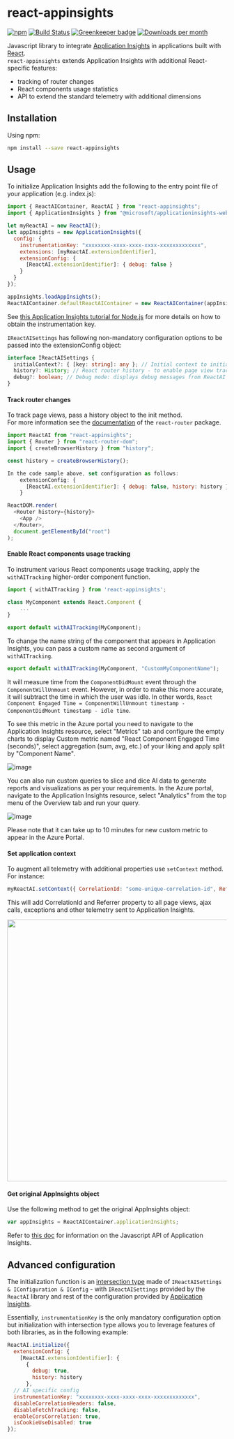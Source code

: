 # react-appinsights

[![npm](https://img.shields.io/npm/v/react-appinsights.svg)](https://www.npmjs.com/package/react-appinsights) [![Build Status](https://dev.azure.com/azure-public/react-appinsights/_apis/build/status/Azure.react-appinsights)](https://dev.azure.com/azure-public/react-appinsights/_build/latest?definitionId=16) [![Greenkeeper badge](https://badges.greenkeeper.io/Azure/react-appinsights.svg)](https://greenkeeper.io/) [![Downloads per month](https://img.shields.io/npm/dm/react-appinsights.svg)](https://www.npmjs.com/package/react-appinsights) 

Javascript library to integrate [Application Insights][appinsights-js] in applications built with [React][react].  
`react-appinsights` extends Application Insights with additional React-specific features:

- tracking of router changes
- React components usage statistics
- API to extend the standard telemetry with additional dimensions

## Installation

Using npm:

```bash
npm install --save react-appinsights
```

## Usage

To initialize Application Insights add the following to the entry point
file of your application (e.g. index.js):

```javascript
import { ReactAIContainer, ReactAI } from "react-appinsights";
import { ApplicationInsights } from "@microsoft/applicationinsights-web";

let myReactAI = new ReactAI();
let appInsights = new ApplicationInsights({
  config: {
    instrumentationKey: "xxxxxxxx-xxxx-xxxx-xxxx-xxxxxxxxxxxxx",
    extensions: [myReactAI.extensionIdentifier],
    extensionConfig: {
      [ReactAI.extensionIdentifier]: { debug: false }
    }
  }
});

appInsights.loadAppInsights();
ReactAIContainer.defaultReactAIContainer = new ReactAIContainer(appInsights, reactAI);
```

See [this Application Insights tutorial for Node.js][appinsights-nodejs]
for more details on how to obtain the instrumentation key.

`IReactAISettings` has following non-mandatory configuration options to be passed into the extensionConfig object:

```typescript
interface IReactAISettings {
  initialContext?: { [key: string]: any }; // Initial context to initialize with
  history?: History; // React router history - to enable page view tracking
  debug?: boolean; // Debug mode: displays debug messages from ReactAI in console
}
```

#### Track router changes

To track page views, pass a history object to the init method.  
For more information see the [documentation][react-router] of the `react-router` package.

```javascript
import ReactAI from "react-appinsights";
import { Router } from "react-router-dom";
import { createBrowserHistory } from "history";

const history = createBrowserHistory();

In the code sample above, set configuration as follows:
    extensionConfig: {
      [ReactAI.extensionIdentifier]: { debug: false, history: history }
    }

ReactDOM.render(
  <Router history={history}>
    <App />
  </Router>,
  document.getElementById("root")
);
```

#### Enable React components usage tracking

To instrument various React components usage tracking, apply the `withAITracking` higher-order
component function.

```javascript
import { withAITracking } from 'react-appinsights';

class MyComponent extends React.Component {
    ...
}

export default withAITracking(MyComponent);
```

To change the name string of the component that appears in Application Insights,
you can pass a custom name as second argument of `withAITracking`.

```javascript
export default withAITracking(MyComponent, "CustomMyComponentName");
```

It will measure time from the `ComponentDidMount` event through the `ComponentWillUnmount` event.
However, in order to make this more accurate, it will subtract the time in which the user was idle.
In other words, `React Component Engaged Time = ComponentWillUnmount timestamp - ComponentDidMount timestamp - idle time`.

To see this metric in the Azure portal you need to navigate to the Application Insights resource, select "Metrics" tab and configure the empty charts to display Custom metric named "React Component Engaged Time (seconds)", select aggregation (sum, avg, etc.) of your liking and apply split by "Component Name".

![image](https://user-images.githubusercontent.com/1005174/51357010-c168ac80-1a71-11e9-8df9-348febd2d6dd.png)

You can also run custom queries to slice and dice AI data to generate reports and visualizations as per your requirements. In the Azure portal, navigate to the Application Insights resource, select "Analytics" from the top menu of the Overview tab and run your query.

![image](https://user-images.githubusercontent.com/1005174/51356821-e872ae80-1a70-11e9-9e12-e56a1edcde68.png)

Please note that it can take up to 10 minutes for new custom metric to appear in the Azure Portal.

#### Set application context

To augment all telemetry with additional properties use `setContext` method. For instance:

```javascript
myReactAI.setContext({ CorrelationId: "some-unique-correlation-id", Referrer: document.referrer });
```

This will add CorrelationId and Referrer property to all page views, ajax calls, exceptions and other telemetry sent to Application Insights.

<img width="600" src="https://cloud.githubusercontent.com/assets/3801171/18721651/43c4861e-7fe6-11e6-8541-3614111acc8f.png"/>

#### Get original AppInsights object

Use the following method to get the original AppInsights object:

```javascript
var appInsights = ReactAIContainer.applicationInsights;
```

Refer to [this doc][appinsights-js-api] for information on the Javascript API of Application Insights.

## Advanced configuration

The initialization function is an [intersection type][intersection-types] made of `IReactAISettings & IConfiguration & IConfig` - with `IReactAISettings` provided by the `ReactAI` library and rest of the configuration provided by [Application Insights][appinsights-js].

Essentially, `instrumentationKey` is the only mandatory configuration option but initialization with intersection type allows you to leverage features of both libraries, as in the following example:

```javascript
ReactAI.initialize({
  extensionConfig: {
    [ReactAI.extensionIdentifier]: {
      {
        debug: true,
        history: history
      },
  // AI specific config
  instrumentationKey: "xxxxxxxx-xxxx-xxxx-xxxx-xxxxxxxxxxxxx",
  disableCorrelationHeaders: false,
  disableFetchTracking: false,
  enableCorsCorrelation: true,
  isCookieUseDisabled: true
});
```

[react]: https://reactjs.org/
[appinsights-js]: https://docs.microsoft.com/en-us/azure/application-insights/app-insights-javascript
[appinsights-nodejs]: https://azure.microsoft.com/en-us/documentation/articles/app-insights-nodejs/
[appinsights-js-api]: https://github.com/Microsoft/ApplicationInsights-JS/blob/master/API-reference.md
[react-router]: https://github.com/ReactTraining/react-router/blob/master/FAQ.md#how-do-i-access-the-history-object-outside-of-components
[intersection-types]: https://www.typescriptlang.org/docs/handbook/advanced-types.html
